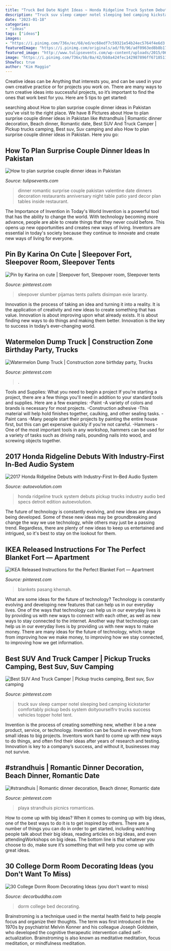```yaml
---
title: "Truck Bed Date Night Ideas ~ Honda Ridgeline Truck System Debuts Pickup Trucks Industry Audio Bed Specs Detroit Edition Autoevolution"
description: "Truck suv sleep camper notel sleeping bed camping kickstarter comfortably pickup beds system doityourselfrv trucks success vehicles topper hotel tent"
date: "2023-01-18"
categories:
- "ideas"
tags: ["ideas"]
images:
- "https://i.pinimg.com/736x/ec/68/ed/ec68edf7c59321e54b24ec5764f4e6d3.jpg"
featuredImage: "https://i.pinimg.com/originals/ad/f0/96/adf0963ed8b8b17bba8ce339b9ea2e13.jpg"
featured_image: "http://www.tulipsevents.com/wp-content/uploads/2015/06/Surprise-Couple-Dinner-Ideas-tulips-events-in-Pakistan.jpg"
image: "https://i.pinimg.com/736x/bb/8a/42/bb8a424fec142987896ff6718511b567.jpg"
ShowToc: true
author: "Kim Maggio"
---
```



Creative ideas can be Anything that interests you, and can be used in your own creative practice or for projects you work on. There are many ways to turn creative ideas into successful projects, so it’s important to find the ones that work best for you. Here are 5 tips to get started: 

	

		
searching about How to plan surprise couple dinner ideas in Pakistan you've visit to the right place. We have 8 Pictures about How to plan surprise couple dinner ideas in Pakistan like #strandhuis | Romantic dinner decoration, Beach dinner, Romantic date, Best SUV And Truck Camper | Pickup trucks camping, Best suv, Suv camping and also How to plan surprise couple dinner ideas in Pakistan. Here you go:
		
    
## How To Plan Surprise Couple Dinner Ideas In Pakistan

<img loading=lazy src="http://www.tulipsevents.com/wp-content/uploads/2015/06/Surprise-Couple-Dinner-Ideas-tulips-events-in-Pakistan.jpg" onerror="this.onerror=null;this.src='https://tse4.mm.bing.net/th?id=OIP.YVGG5YQeQElqZMxt-ggzdgHaE8&amp;pid=15.1';" alt="How to plan surprise couple dinner ideas in Pakistan">

_Source: tulipsevents.com_

>dinner romantic surprise couple pakistan valentine date dinners decoration restaurants anniversary night table patio yard decor plan tables inside restaurant. 

	

The Importance of Invention in Today's World
Invention is a powerful tool that has the ability to change the world. With technology becoming more advance, people are able to create things that they never could before. This opens up new opportunities and creates new ways of living. Inventors are essential in today's society because they continue to innovate and create new ways of living for everyone.

    
## Pin By Karina On Cute | Sleepover Fort, Sleepover Room, Sleepover Tents

<img loading=lazy src="https://i.pinimg.com/736x/36/8a/d3/368ad3507524523397074de9838a636a.jpg" onerror="this.onerror=null;this.src='https://tse4.mm.bing.net/th?id=OIP.2VJM-za6RhtC6US52VVNfAHaJ3&amp;pid=15.1';" alt="Pin by Karina on cute | Sleepover fort, Sleepover room, Sleepover tents">

_Source: pinterest.com_

>sleepover slumber pijamas tents pallets disimpan exie laranty. 

	

Innovation is the process of taking an idea and turning it into a reality. It is the application of creativity and new ideas to create something that has value. Innovation is about improving upon what already exists. It is about finding new ways to do things and making them better. Innovation is the key to success in today’s ever-changing world.

    
## Watermelon Dump Truck | Construction Zone Birthday Party, Trucks

<img loading=lazy src="https://i.pinimg.com/736x/ec/68/ed/ec68edf7c59321e54b24ec5764f4e6d3.jpg" onerror="this.onerror=null;this.src='https://tse3.mm.bing.net/th?id=OIP.R501EtGKAX1QQ8L5AqJbNgHaJ3&amp;pid=15.1';" alt="Watermelon Dump Truck | Construction zone birthday party, Trucks">

_Source: pinterest.com_

>. 

	

Tools and Supplies: What you need to begin a project
If you're starting a project, there are a few things you'll need in addition to your standard tools and supplies. Here are a few examples: 
-Paint -A variety of colors and brands is necessary for most projects. 
-Construction adhesive -This material will help hold finishes together, caulking, and other sealing tasks. 
-Paint cans -Many people start their projects by painting the entire house first, but this can get expensive quickly if you're not careful. 
-Hammers -One of the most important tools in any workshop, hammers can be used for a variety of tasks such as driving nails, pounding nails into wood, and screwing objects together.

    
## 2017 Honda Ridgeline Debuts With Industry-First In-Bed Audio System

<img loading=lazy src="https://s1.cdn.autoevolution.com/images/news/gallery/2017-honda-ridgeline-debuts-with-industry-first-in-bed-audio-system-live-photos_15.jpg" onerror="this.onerror=null;this.src='https://tse1.mm.bing.net/th?id=OIP.tCMyAVPaa3BcKOtZlazuxQHaE8&amp;pid=15.1';" alt="2017 Honda Ridgeline Debuts with Industry-First In-Bed Audio System">

_Source: autoevolution.com_

>honda ridgeline truck system debuts pickup trucks industry audio bed specs detroit edition autoevolution. 

	

The future of technology is constantly evolving, and new ideas are always being developed. Some of these new ideas may be groundbreaking and change the way we use technology, while others may just be a passing trend. Regardless, there are plenty of new ideas to keep us entertained and intrigued, so it's best to stay on the lookout for them.

    
## IKEA Released Instructions For The Perfect Blanket Fort — Apartment

<img loading=lazy src="https://i.pinimg.com/736x/aa/64/75/aa647507750003f853d7cec4a1daf9f5.jpg" onerror="this.onerror=null;this.src='https://tse4.mm.bing.net/th?id=OIP.7-Z3Hr_K-Dld-87YOfnkHwHaE8&amp;pid=15.1';" alt="IKEA Released Instructions for the Perfect Blanket Fort — Apartment">

_Source: pinterest.com_

>blankets pasang khemah. 

	

What are some ideas for the future of technology?
Technology is constantly evolving and developing new features that can help us in our everyday lives. One of the ways that technology can help us in our everyday lives is by providing us with new ways to connect with each other, as well as new ways to stay connected to the internet. Another way that technology can help us in our everyday lives is by providing us with new ways to make money. There are many ideas for the future of technology, which range from improving how we make money, to improving how we stay connected, to improving how we get information.

    
## Best SUV And Truck Camper | Pickup Trucks Camping, Best Suv, Suv Camping

<img loading=lazy src="https://i.pinimg.com/originals/ad/f0/96/adf0963ed8b8b17bba8ce339b9ea2e13.jpg" onerror="this.onerror=null;this.src='https://tse3.mm.bing.net/th?id=OIP.rITEXLbi_e5kVvPK7lY3HAHaE8&amp;pid=15.1';" alt="Best SUV And Truck Camper | Pickup trucks camping, Best suv, Suv camping">

_Source: pinterest.com_

>truck suv sleep camper notel sleeping bed camping kickstarter comfortably pickup beds system doityourselfrv trucks success vehicles topper hotel tent. 

	

Invention is the process of creating something new, whether it be a new product, service, or technology. Invention can be found in everything from small ideas to big projects. Inventors work hard to come up with new ways to do things, and often find their ideas after years of research and testing. Innovation is key to a company’s success, and without it, businesses may not survive.

    
## #strandhuis | Romantic Dinner Decoration, Beach Dinner, Romantic Date

<img loading=lazy src="https://i.pinimg.com/736x/bb/8a/42/bb8a424fec142987896ff6718511b567.jpg" onerror="this.onerror=null;this.src='https://tse3.mm.bing.net/th?id=OIP.l3cw1zq2E2un2mlf_Q3jBQHaJP&amp;pid=15.1';" alt="#strandhuis | Romantic dinner decoration, Beach dinner, Romantic date">

_Source: pinterest.com_

>playa strandhuis picnics romanticas. 

	

How to come up with big ideas?
When it comes to coming up with big ideas, one of the best ways to do it is to get inspired by others. There are a number of things you can do in order to get started, including watching people talk about their big ideas, reading articles on big ideas, and even attendingWorkshops on big ideas. The bottom line is that whatever you choose to do, make sure it’s something that will help you come up with great ideas.

    
## 30 College Dorm Room Decorating Ideas (you Don&#039;t Want To Miss)

<img loading=lazy src="https://decorbuddha.com/wp-content/uploads/2017/08/f3f98a39e5a7a3d87548a8f663c3fb71.jpg" onerror="this.onerror=null;this.src='https://tse4.mm.bing.net/th?id=OIP.ZyzWvdN0RIeeaEfjSjrrTwHaJ6&amp;pid=15.1';" alt="30 College Dorm Room Decorating Ideas (you don&#039;t want to miss)">

_Source: decorbuddha.com_

>dorm college bed decorating. 

	

Brainstroming is a technique used in the mental health field to help people focus and organize their thoughts. The term was first introduced in the 1970s by psychiatrist Melvin Konner and his colleague Joseph Goldstein, who developed the cognitive therapeutic intervention called self-actualization. Brainstroming is also known as meditative meditation, focus meditation, or mindfulness meditation.

